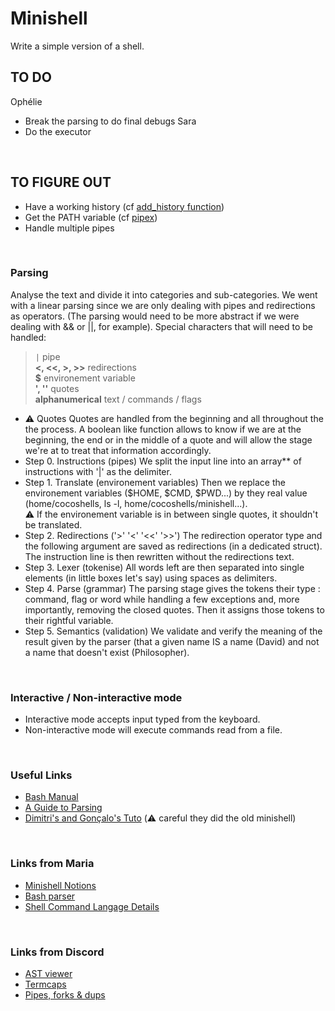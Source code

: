 
# Minishell
Write a simple version of a shell.
<br/>

## TO DO
Ophélie
* Break the parsing to do final debugs
Sara
* Do the executor

<br/>

## TO FIGURE OUT
* Have a working history (cf [add_history function](https://linux.die.net/man/3/history))
* Get the PATH variable (cf [pipex](https://github.com/Knulpinette/Cursus42/blob/main/02-pipex/srcs/utils.c))
* Handle multiple pipes
<br/>

### Parsing
Analyse the text and divide it into categories and sub-categories. We went with a linear parsing since we are only dealing with pipes and redirections as operators. (The parsing would need to be more abstract if we were dealing with && or ||, for example).
Special characters that will need to be handled: 

> ```|``` pipe <br>
> **<, <<, >, >>** redirections <br>
> **$** environement variable <br>
> **', ''** quotes <br>
> **alphanumerical** text / commands / flags <br>

* ⚠️ Quotes 
Quotes are handled from the beginning and all throughout the the process. A boolean like function allows to know if we are at the beginning, the end or in the middle of a quote and will allow the stage we're at to treat that information accordingly.
* Step 0. Instructions (pipes)
We split the input line into an array** of instructions with '|' as the delimiter.
* Step 1. Translate (environement variables)
Then we replace the environement variables ($HOME, $CMD, $PWD...) by they real value (home/cocoshells, ls -l, home/cocoshells/minishell...). <br>
⚠️ If the environement variable is in between single quotes, it shouldn't be translated.
* Step 2. Redirections ('>' '<' '<<' '>>')
The redirection operator type and the following argument are saved as redirections (in a dedicated struct). The instruction line is then rewritten without the redirections text.
* Step 3. Lexer (tokenise)
All words left are then separated into single elements (in little boxes let's say) using spaces as delimiters.
* Step 4. Parse (grammar)
The parsing stage gives the tokens their type : command, flag or word while handling a few exceptions and, more importantly, removing the closed quotes. Then it assigns those tokens to their rightful variable. 
* Step 5. Semantics (validation)
We validate and verify the meaning of the result given by the parser (that a given name IS a name (David) and not a name that doesn't exist (Philosopher).
<br/>

### Interactive / Non-interactive mode
* Interactive mode accepts input typed from the keyboard.
* Non-interactive mode will execute commands read from a file.
<br/>

### Useful Links

* [Bash Manual](https://www.gnu.org/savannah-checkouts/gnu/bash/manual/bash.html#What-is-Bash_003f)
* [A Guide to Parsing](https://tomassetti.me/guide-parsing-algorithms-terminology/)
* [Dimitri's and Gonçalo's Tuto](https://github.com/DimitriDaSilva/42_minishell/blob/master/README.md#1-extracting-information) (⚠️ careful they did the old minishell)
<br/>

### Links from Maria
* [Minishell Notions](https://www.notion.so/Minishell-Materials-7bbd45a806e04395ab578ca3f805806c)
* [Bash parser](https://vorpaljs.github.io/bash-parser-playground/)
* [Shell Command Langage Details](https://pubs.opengroup.org/onlinepubs/9699919799/utilities/V3_chap02.html#tag_18_01)

<br/>

### Links from Discord
* [AST viewer](https://ast-viewer.datacamp.com/editor?code=echo%20alo%20%3E%20aqui.txt%20bla%20bla%20%3E%3E%20alo.txt%20test%20%7C%20wc%20%7C%20ls%20%3E%20aqui.txt&start=NA&grammar=shell)
* [Termcaps](https://github.com/Olbrien/42Lisboa-lvl_3_minishell/blob/main/extras/termcaps_history_explanation/termcaps.c)
* [Pipes, forks & dups](https://www.rozmichelle.com/pipes-forks-dups/)

